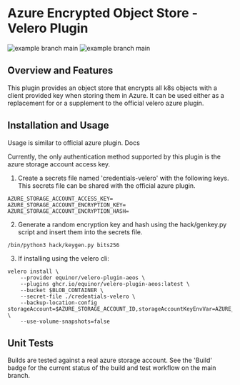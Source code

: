 # Azure Encrypted Object Store - Velero Plugin
![example branch main](https://github.com/equinor/velero-plugin-aeos/actions/workflows/build.yml/badge.svg)
![example branch main](https://github.com/equinor/velero-plugin-aeos/actions/workflows/docker-publish.yml/badge.svg) 

## Overview and Features
This plugin provides an object store that encrypts all k8s objects with a client provided key when storing them in Azure. It can be used either as a replacement for or a supplement to the official velero azure plugin.

## Installation and Usage
Usage is similar to official azure plugin. Docs

Currently, the only authentication method supported by this plugin is the azure storage account access key.

1. Create a secrets file named 'credentials-velero' with the following keys. This secrets file can be shared with the official azure plugin.
```
AZURE_STORAGE_ACCOUNT_ACCESS_KEY=
AZURE_STORAGE_ACCOUNT_ENCRYPTION_KEY=
AZURE_STORAGE_ACCOUNT_ENCRYPTION_HASH=
```

2. Generate a random encryption key and hash using the hack/genkey.py script and insert them into the secrets file. 
```
/bin/python3 hack/keygen.py bits256
```

3. If installing using the velero cli:
```
velero install \
    --provider equinor/velero-plugin-aeos \
    --plugins ghcr.io/equinor/velero-plugin-aeos:latest \
    --bucket $BLOB_CONTAINER \
    --secret-file ./credentials-velero \
    --backup-location-config storageAccount=$AZURE_STORAGE_ACCOUNT_ID,storageAccountKeyEnvVar=AZURE_STORAGE_ACCOUNT_ACCESS_KEY \
    --use-volume-snapshots=false
```

## Unit Tests
Builds are tested against a real azure storage account. See the 'Build' badge for the current status of the build and test workflow on the main branch.
